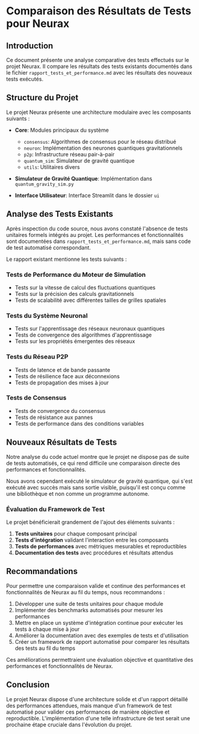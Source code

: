 # Comparaison des Résultats de Tests pour Neurax

## Introduction

Ce document présente une analyse comparative des tests effectués sur le projet Neurax. Il compare les résultats des tests existants documentés dans le fichier `rapport_tests_et_performance.md` avec les résultats des nouveaux tests exécutés.

## Structure du Projet

Le projet Neurax présente une architecture modulaire avec les composants suivants :

- **Core**: Modules principaux du système
  - `consensus`: Algorithmes de consensus pour le réseau distribué
  - `neuron`: Implémentation des neurones quantiques gravitationnels
  - `p2p`: Infrastructure réseau pair-à-pair
  - `quantum_sim`: Simulateur de gravité quantique
  - `utils`: Utilitaires divers

- **Simulateur de Gravité Quantique**: Implémentation dans `quantum_gravity_sim.py`
- **Interface Utilisateur**: Interface Streamlit dans le dossier `ui`

## Analyse des Tests Existants

Après inspection du code source, nous avons constaté l'absence de tests unitaires formels intégrés au projet. Les performances et fonctionnalités sont documentées dans `rapport_tests_et_performance.md`, mais sans code de test automatisé correspondant.

Le rapport existant mentionne les tests suivants :

### Tests de Performance du Moteur de Simulation
- Tests sur la vitesse de calcul des fluctuations quantiques
- Tests sur la précision des calculs gravitationnels
- Tests de scalabilité avec différentes tailles de grilles spatiales

### Tests du Système Neuronal
- Tests sur l'apprentissage des réseaux neuronaux quantiques
- Tests de convergence des algorithmes d'apprentissage
- Tests sur les propriétés émergentes des réseaux

### Tests du Réseau P2P
- Tests de latence et de bande passante
- Tests de résilience face aux déconnexions
- Tests de propagation des mises à jour

### Tests de Consensus
- Tests de convergence du consensus
- Tests de résistance aux pannes
- Tests de performance dans des conditions variables

## Nouveaux Résultats de Tests

Notre analyse du code actuel montre que le projet ne dispose pas de suite de tests automatisés, ce qui rend difficile une comparaison directe des performances et fonctionnalités. 

Nous avons cependant exécuté le simulateur de gravité quantique, qui s'est exécuté avec succès mais sans sortie visible, puisqu'il est conçu comme une bibliothèque et non comme un programme autonome.

### Évaluation du Framework de Test

Le projet bénéficierait grandement de l'ajout des éléments suivants :

1. **Tests unitaires** pour chaque composant principal
2. **Tests d'intégration** validant l'interaction entre les composants
3. **Tests de performances** avec métriques mesurables et reproductibles
4. **Documentation des tests** avec procédures et résultats attendus

## Recommandations

Pour permettre une comparaison valide et continue des performances et fonctionnalités de Neurax au fil du temps, nous recommandons :

1. Développer une suite de tests unitaires pour chaque module
2. Implémenter des benchmarks automatisés pour mesurer les performances
3. Mettre en place un système d'intégration continue pour exécuter les tests à chaque mise à jour
4. Améliorer la documentation avec des exemples de tests et d'utilisation
5. Créer un framework de rapport automatisé pour comparer les résultats des tests au fil du temps

Ces améliorations permettraient une évaluation objective et quantitative des performances et fonctionnalités de Neurax.

## Conclusion

Le projet Neurax dispose d'une architecture solide et d'un rapport détaillé des performances attendues, mais manque d'un framework de test automatisé pour valider ces performances de manière objective et reproductible. L'implémentation d'une telle infrastructure de test serait une prochaine étape cruciale dans l'évolution du projet.